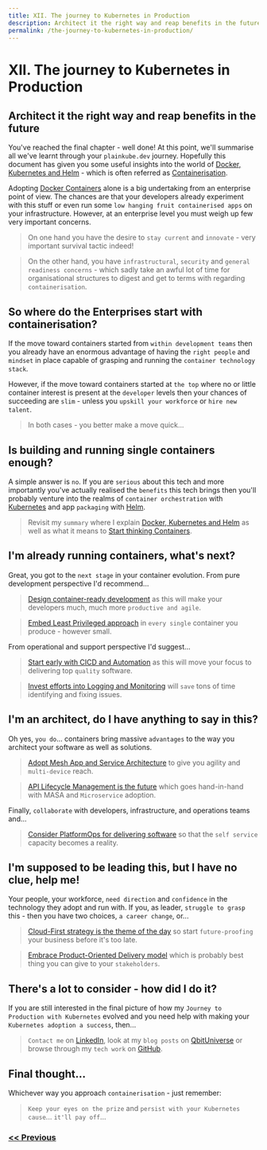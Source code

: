 ```yaml
---
title: XII. The journey to Kubernetes in Production
description: Architect it the right way and reap benefits in the future
permalink: /the-journey-to-kubernetes-in-production/
---
```


# XII. The journey to Kubernetes in Production

## Architect it the right way and reap benefits in the future

You've reached the final chapter - well done! At this point, we'll summarise all we've learnt through your `plainkube.dev` journey. Hopefully this document has given you some useful insights into the world of [Docker, Kubernetes and Helm](/docker-kubernetes-and-helm) - which is often referred as [Containerisation](/start-thinking-containers).

Adopting [Docker Containers](https://www.docker.com/) alone is a big undertaking from an enterprise point of view. The chances are that your developers already experiment with this stuff or even run some `low hanging fruit containerised apps` on your infrastructure. However, at an enterprise level you must weigh up few very important concerns.

> On one hand you have the desire to `stay current` and `innovate` - very important survival tactic indeed! 

> On the other hand, you have `infrastructural`, `security` and `general readiness concerns` - which sadly take an awful lot of time for organisational structures to digest and get to terms with regarding `containerisation`.

## So where do the Enterprises start with containerisation?

If the move toward containers started from `within development teams` then you already have an enormous advantage of having the `right people` and `mindset` in place capable of grasping and running the `container technology stack`.

However, if the move toward containers started at `the top` where no or little container interest is present at the `developer` levels then your chances of succeeding are `slim` - unless you `upskill your workforce` or `hire new talent`.

> In both cases - you better make a move quick...

## Is building and running single containers enough?

A simple answer is `no`. If you are `serious` about this tech and more importantly you've actually realised the `benefits` this tech brings then you'll probably venture into the realms of `container orchestration` with [Kubernetes](https://kubernetes.io/) and app `packaging` with [Helm](https://helm.sh/).

> Revisit my `summary` where I explain [Docker, Kubernetes and Helm](/docker-kubernetes-and-helm) as well as what it means to [Start thinking Containers](/start-thinking-containers).

## I'm already running containers, what's next?

Great, you got to the `next stage` in your container evolution. From pure development perspective I'd recommend...

> [Design container-ready development](/design-container-ready-development) as this will make your developers much, much more `productive and agile`.

> [Embed Least Privileged approach](/embed-least-privileged-approach) in `every single` container you produce - however small.

From operational and support perspective I'd suggest...

> [Start early with CICD and Automation](/start-early-with-cicd-and-automation) as this will move your focus to delivering top `quality` software.

> [Invest efforts into Logging and Monitoring](/invest-efforts-into-logging-and-monitoring) will `save` tons of time identifying and fixing issues.

## I'm an architect, do I have anything to say in this?

Oh yes, `you do`... containers bring massive `advantages` to the way you architect your software as well as solutions.

> [Adopt Mesh App and Service Architecture](/adopt-mesh-app-and-service-architecture) to give you agility and `multi-device` reach.

> [API Lifecycle Management is the future](/api-lifecycle-management-is-the-future) which goes hand-in-hand with MASA and `Microservice` adoption.

Finally, `collaborate` with developers, infrastructure, and operations teams and...

> [Consider PlatformOps for delivering software](/consider-platformops-for-delivering-software) so that the `self service` capacity becomes a reality.

## I'm supposed to be leading this, but I have no clue, help me!

Your people, your workforce, `need direction` and `confidence` in the technology they adopt and run with. If you, as leader, `struggle to grasp` this - then you have two choices, `a career change`, or...

> [Cloud-First strategy is the theme of the day](/cloud-first-strategy-is-the-theme-of-the-day) so start `future-proofing` your business before it's too late.

> [Embrace Product-Oriented Delivery model](/embrace-product-oriented-delivery-model) which is probably best thing you can give to your `stakeholders`.

## There's a lot to consider - how did I do it?

If you are still interested in the final picture of how my `Journey to Production with Kubernetes` evolved and you need help with making your `Kubernetes adoption a success`, then...

> `Contact me` on [LinkedIn](https://uk.linkedin.com/in/marcinnarloch), look at my `blog posts` on [QbitUniverse](https://qbituniverse.com/) or browse through my `tech work` on [GitHub](https://github.com/qbituniverse).

## Final thought...

Whichever way you approach `containerisation` - just remember:

> `Keep your eyes on the prize` and `persist with your Kubernetes cause`... `it'll pay off`...

### [<< Previous](/embrace-product-oriented-delivery-model)